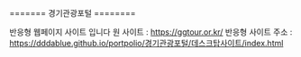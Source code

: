 =======   경기관광포털  ========

반응형 웹페이지 사이트 입니다 
원 사이트 : https://ggtour.or.kr/
반응형 사이트 주소 : https://dddablue.github.io/portpolio/경기관광포털/데스크탑사이트/index.html
